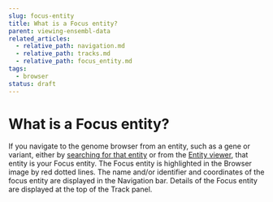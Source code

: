 ```yaml
---
slug: focus-entity
title: What is a Focus entity?
parent: viewing-ensembl-data
related_articles:
  - relative_path: navigation.md
  - relative_path: tracks.md
  - relative_path: focus_entity.md
tags:
  - browser
status: draft
---
```


# What is a Focus entity?

If you navigate to the genome browser from an entity, such as a gene or variant, either by [searching for that entity](../search/search.md) or from the [Entity viewer](../entity-viewer/entity-viewer.md), that entity is your Focus entity. The Focus entity is highlighted in the Browser image by red dotted lines. The name and/or identifier and coordinates of the focus entity are displayed in the Navigation bar. Details of the Focus entity are displayed at the top of the Track panel.
